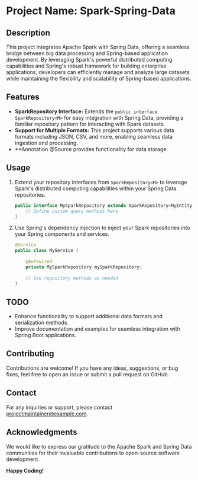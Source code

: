# Project Name: Spark-Spring-Data

## Description
This project integrates Apache Spark with Spring Data, offering a seamless bridge between big data processing and Spring-based application development. By leveraging Spark's powerful distributed computing capabilities and Spring's robust framework for building enterprise applications, developers can efficiently manage and analyze large datasets while maintaining the flexibility and scalability of Spring-based applications.

## Features
- **SparkRepository Interface:** Extends the `public interface SparkRepository<M>` for easy integration with Spring Data, providing a familiar repository pattern for interacting with Spark datasets.
- **Support for Multiple Formats:** This project supports various data formats including JSON, CSV, and more, enabling seamless data ingestion and processing.
- **Annotation @Source provides functionality for data storage.

## Usage
1. Extend your repository interfaces from `SparkRepository<M>` to leverage Spark's distributed computing capabilities within your Spring Data repositories.
    ```java
    public interface MySparkRepository extends SparkRepository<MyEntity> {
        // Define custom query methods here
    }
    ```

2. Use Spring's dependency injection to inject your Spark repositories into your Spring components and services.
    ```java
    @Service
    public class MyService {
        
        @Autowired
        private MySparkRepository mySparkRepository;
        
        // Use repository methods as needed
    }
    ```

## TODO
- Enhance functionality to support additional data formats and serialization methods.
- Improve documentation and examples for seamless integration with Spring Boot applications.

## Contributing
Contributions are welcome! If you have any ideas, suggestions, or bug fixes, feel free to open an issue or submit a pull request on GitHub.


## Contact
For any inquiries or support, please contact [projectmaintainer@example.com](mailto:work.acca@yandex.ru).

## Acknowledgments
We would like to express our gratitude to the Apache Spark and Spring Data communities for their invaluable contributions to open-source software development.

**Happy Coding!**
